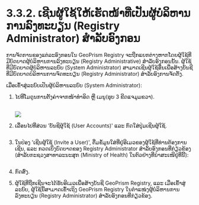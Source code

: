 # 3.3.2. ເຊີນຜູ້ໃຊ້ໃຫ້ເຮັດໜ້າທີ່ເປັນຜູ້ບໍລິຫານການລົງທະບຽນ (Registry Administrator) ສຳລັບອົງກອນ

ການຈັດການຂອງແຕ່ລະອົງກອນໃນ GeoPrism Registry ຈະຖືກແຍກຕ່າງຫາກໂດຍຜູ້ໃຊ້ທີ່ມີບົດບາດຜູ້ບໍລິຫານການລົງທະບຽນ (Registry Administrative) ສໍາລັບອົງກອນນັ້ນ. ຜູ້ໃຊ້ທີ່ມີບົດບາດຜູ້ບໍລິຫານລະບົບ (System Administrator) ສາມາດເຊີນຜູ້ໃຊ້ອື່ນເພື່ອສ້າງບັນຊີທີ່ມີບົດບາດບໍລິຫານການຈົດທະບຽນ (Registry Administrator) ສໍາລັບອົງການຈັດຕັ້ງ.

ເມື່ອເຂົ້າສູ່ລະບົບເປັນຜູ້ບໍລິຫານລະບົບ (System Administrator):

1.  ໄປທີ່ໂມດູນການຕັ້ງຄ່າຈາກໜ້າທໍາອິດ ຫຼື ເມນູ(ຮູບ 3 ຂີດແຈມູມຂວາ).

    \
    ![](<../../../../.gitbook/assets/image (49).png>)
2.  ເລື່ອນໄປທີ່ສ່ວນ 'ບັນຊີຜູ້ໃຊ້ (User Accounts)' ແລະ ກົດໃສ່ປຸ່ມເຊີນຜູ້ໃຊ້.

    <figure><img src="https://lh3.googleusercontent.com/OToQYRiIiVxjP7lwznkLkTG5X3ZJqUWJpBaZqRUzsrRxac6-mS7ZqkDYiRz9hHc399whn7EIYYk5WoZqgFq_2vXDg7os_nhsC7N8vXQiKVNNofmvRReA7mwiSMJjkk-hFZHPRvUJsYvca8upQ42DxDx-6i76NyO6MfrxyIY--03_s_49Gt-BQ_xHEg" alt=""><figcaption></figcaption></figure>
3.  ໃນປ່ອງ 'ເຊີນຜູ້ໃຊ້ (Invite a User)', ຕື່ມຂໍ້ມູນໃສ່ທີ່ຢູ່ອີເມວຂອງຜູ້ໃຊ້ທີ່ທ່ານຕ້ອງການເຊີນ, ແລະ ກວດເບິ່ງບົດບາດຂອງ Registry Administrator ສໍາລັບອົງກອນທີ່ກ່ຽວຂ້ອງ (ສໍາລັບກະຊວງສາທາລະນະສຸກ (Ministry of Health) ໃນຕົວຢ່າງທີ່ນໍາສະເໜີຢູ່ທີ່ນີ້):

    <figure><img src="https://lh6.googleusercontent.com/SXkLWaqCUbwWJB7vY5e65gmrA5iMBQ6VcOeeq2urROY5LO4QXom-tFYYgj0dkoCO2Aoa0g2d-yOyHgAXYYLeZsXM6VCyZi1UW06SS2DZpLRNIGGpsdPfiOOQ89BFBeHoL4qn8-9KdUazxuvlfmQ2ie_0OumbiDAyovrnhOTZYoBp0GUEf8Dz2oKsTg" alt=""><figcaption></figcaption></figure>
4. ກົດສົ່ງ.
5. ຜູ້ໃຊ້ທີ່ຖືກເຊີນຈະໄດ້ຮັບອີເມວເພື່ອສ້າງບັນຊີ GeoPrism Registry, ແລະ ເມື່ອເຂົ້າສູ່ລະບົບ, ຜູ້ໃຊ້ນີ້ສາມາດເຂົ້າເຖິງ GeoPrism Registry ໃນຕຳແໜ່ງຜູ້ບໍລິຫານການລົງທະບຽນ (Registry Administrator) ສໍາລັບອົງກອນທີ່ກ່ຽວຂ້ອງ.
